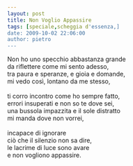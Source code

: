 ```yaml
---
layout: post
title: Non Voglio Appassire
tags: [speciale,scheggia d'essenza,]
date: 2009-10-02 22:06:00
author: pietro
---
```

Non ho uno specchio abbastanza grande<br/>da riflettere come mi sento adesso,<br/>tra paura e speranze, e gioia e domande,<br/>mi vedo così, lontano da me stesso,<br/><br/>ti corro incontro come ho sempre fatto,<br/>errori insuperati e non so te dove sei,<br/>una bussola impazzita e il sole distratto<br/>mi manda dove non vorrei,<br/><br/>incapace di ignorare<br/>ciò che il silenzio non sa dire,<br/>le lacrime di luce sono avare<br/>e non vogliono appassire.
